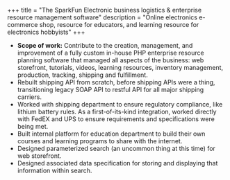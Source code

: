 +++
title = "The SparkFun Electronic business logistics & enterprise resource management software"
description = "Online electronics e-commerce shop, resource for educators, and learning resource for electronics hobbyists"
+++

* **Scope of work:** Contribute to the creation, management, and improvement of a fully custom in-house PHP enterprise resource planning software that managed all aspects of the business: web storefront, tutorials, videos, learning resources, inventory management, production, tracking, shipping and fulfillment.
* Rebuilt shipping API from scratch, before shipping APIs were a thing, transitioning legacy SOAP API to restful API for all major shipping carriers.
* Worked with shipping department to ensure regulatory compliance, like lithium battery rules. As a first-of-its-kind integration, worked directly with FedEX and UPS to ensure requirements and specifications were being met.
* Built internal platform for education department to build their own courses and learning programs to share with the internet.
* Designed parameterized search (an uncommon thing at this time) for web storefront.
* Designed associated data specification for storing and displaying that information within search.
